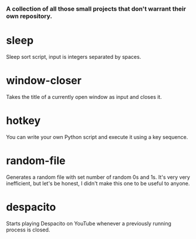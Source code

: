 ### A collection of all those small projects that don't warrant their own repository.

# sleep

Sleep sort script, input is integers separated by spaces.

# window-closer

Takes the title of a currently open window as input and closes it.

# hotkey

You can write your own Python script and execute it using a key sequence.

# random-file

Generates a random file with set number of random 0s and 1s. It's very very inefficient, but let's be honest, I didn't make this one to be useful to anyone.

# despacito

Starts playing Despacito on YouTube whenever a previously running process is closed.
